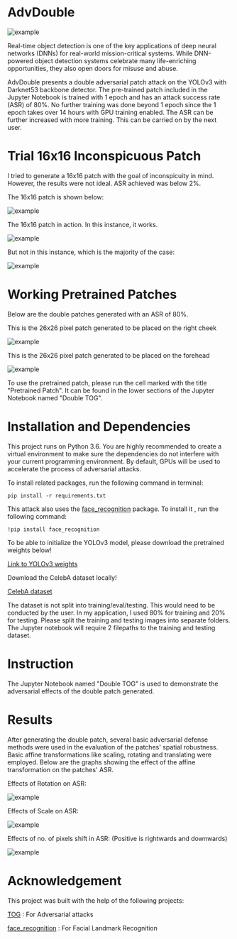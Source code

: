 # AdvDouble
![example](https://github.com/thomastjk/advdouble/blob/main/eg1.png)

Real-time object detection is one of the key applications of deep neural networks (DNNs) for real-world mission-critical systems. While DNN-powered object detection systems celebrate many life-enriching opportunities, they also open doors for misuse and abuse. 

AdvDouble presents a double adversarial patch attack on the YOLOv3 with Darknet53 backbone detector. The pre-trained patch included in the Jupyter Notebook is trained with 1 epoch and has an attack success rate (ASR) of 80%. No further training was done beyond 1 epoch since the 1 epoch takes over 14 hours with GPU training enabled. The ASR can be further increased with more training. This can be carried on by the next user.

# Trial 16x16 Inconspicuous Patch

I tried to generate a 16x16 patch with the goal of inconspicuity in mind. However, the results were not ideal. ASR achieved was below 2%.

The 16x16 patch is shown below:

![example](https://github.com/thomastjk/advdouble/blob/main/16x16.png)

The 16x16 patch in action. In this instance, it works. 

![example](https://github.com/thomastjk/advdouble/blob/main/16x16%20vanishing.png)

But not in this instance, which is the majority of the case:

![example](https://github.com/thomastjk/advdouble/blob/main/16x16%20no%20vanishing.png)

# Working Pretrained Patches

Below are the double patches generated with an ASR of 80%. 

This is the 26x26 pixel patch generated to be placed on the right cheek 

![example](https://github.com/thomastjk/advdouble/blob/main/cheekpatch.png)

This is the 26x26 pixel patch generated to be placed on the forehead

![example](https://github.com/thomastjk/advdouble/blob/main/forehead%20patch.png)

To use the pretrained patch, please run the cell marked with the title "Pretrained Patch". It can be found in the lower sections of the Jupyter Notebook named "Double TOG".

# Installation and Dependencies 
This project runs on Python 3.6. You are highly recommended to create a virtual environment to make sure the dependencies do not interfere with your current programming environment. By default, GPUs will be used to accelerate the process of adversarial attacks.

To install related packages, run the following command in terminal:
```
pip install -r requirements.txt
```

This attack also uses the [face_recognition](https://github.com/ageitgey/face_recognition) package. To install it , run the following command:
``` 
!pip install face_recognition
```

To be able to initialize the YOLOv3 model, please download the pretrained weights below!

[Link to YOLOv3 weights](https://www.dropbox.com/s/rx3r15fg8h1jl8v/YOLOv3_Darknet53.h5?dl=0)

Download the CelebA dataset locally!

[CelebA dataset](https://drive.google.com/drive/folders/0B7EVK8r0v71pWEZsZE9oNnFzTm8?resourcekey=0-5BR16BdXnb8hVj6CNHKzLg)

The dataset is not split into training/eval/testing. This would need to be conducted by the user. In my application, I used 80% for training and 20% for testing. Please split the training and testing images into separate folders. The Jupyter notebook will require 2 filepaths to the training and testing dataset. 

# Instruction

The Jupyter Notebook named "Double TOG" is used to demonstrate the adversarial effects of the double patch generated. 

# Results 

After generating the double patch, several basic adversarial defense methods were used in the evaluation of the patches' spatial robustness. Basic affine transformations like scaling, rotating and translating were employed. Below are the graphs showing the effect of the affine transformation on the patches' ASR. 

Effects of Rotation on ASR:

![example](https://github.com/thomastjk/advdouble/blob/main/asr%20vs%20rotation.png)

Effects of Scale on ASR:

![example](https://github.com/thomastjk/advdouble/blob/main/asr%20vs%20scale.png)

Effects of no. of pixels shift in ASR: (Positive is rightwards and downwards)

![example](https://github.com/thomastjk/advdouble/blob/main/asr%20vs%20shift.png)

# Acknowledgement

This project was built with the help of the following projects:

[TOG](https://github.com/git-disl/TOG) : For Adversarial attacks

[face_recognition](https://github.com/ageitgey/face_recognition) : For Facial Landmark Recognition
